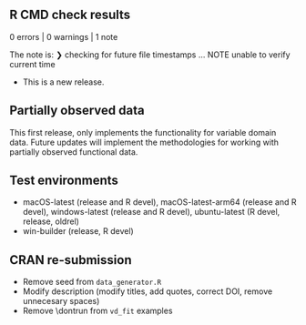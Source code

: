 ## R CMD check results

0 errors | 0 warnings | 1 note

The note is:
❯ checking for future file timestamps ... NOTE
  unable to verify current time

* This is a new release.

## Partially observed data

This first release, only implements the functionality for variable domain
data. Future updates will implement the methodologies for working with partially
observed functional data.

## Test environments

- macOS-latest (release and R devel), macOS-latest-arm64 (release and R devel), windows-latest (release and R devel), ubuntu-latest (R devel, release, oldrel)
- win-builder (release, R devel)

## CRAN re-submission

- Remove seed from `data_generator.R`
- Modify description (modify titles, add quotes, correct DOI, remove unnecesary spaces)
- Remove \dontrun from `vd_fit` examples

